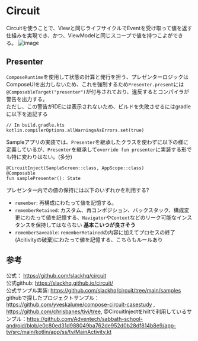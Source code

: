 # Circuit
Circuitを使うことで、Viewと同じライフサイクルでEventを受け取って値を返す仕組みを実現でき、かつ、ViewModelと同じスコープで値を持つこよができる。
![image](https://github.com/yuta0124/LearnCircuit/assets/73418568/6df177fc-ae4e-4471-b352-2a4d9a17495d)

## Presenter
`ComposeRuntime`を使用して状態の計算と発行を担う、プレゼンターロジックはComposeUIを出力しないため、これを強制するため`Presenter.present`には`@ComposableTarget("presenter")`が付与されており、違反するとコンパイラが警告を出力する。<br>
ただし、この警告がIDEには表示されないため、ビルドを失敗させるにはgradleに以下を追記する
```
// In build.gradle.kts
kotlin.compilerOptions.allWarningsAsErrors.set(true)
```
Sampleアプリの実装では、`Presenter`を継承したクラスを使わずに以下の様に定義しているが、`Presenter`を継承して`override fun presenter`に実装する形でも特に変わりはない。(多分)
```
@CircuitInject(SampleScreen::class, AppScope::class)
@Composable
fun samplePresenter(): State 
```
プレゼンター内での値の保持には以下のいずれかを利用する?
- `remember`: 再構成にわたって値を記憶する。
- `rememberRetained`: カスタム、再コンポジション、バックスタック、構成変更にわたって値を記憶する、`Navigator`や`Context`などのリーク可能なインスタンスを保持してはならない **基本こいつが良さそう**
- `rememberSaveable`: `rememberRetained`の内容に加えてプロセスの終了(Acitivityの破棄)にわたって値を記憶する、こちらもルールあり

   
## 参考
公式： https://github.com/slackhq/circuit <br>
公式github: https://slackhq.github.io/circuit/ <br>
公式サンプル実装: https://github.com/slackhq/circuit/tree/main/samples<br>
githubで探したプロジェクトサンプル：　https://github.com/yveskalume/compose-circuit-casestudy , https://github.com/chrisbanes/tivi/tree, @CircuitInjectをhiltで利用しているサンプル：https://github.com/Adventech/sabbath-school-android/blob/e0c80ed31d988049ba762de952d0b28df814b8e9/app-tv/src/main/kotlin/app/ss/tv/MainActivity.kt  <br>
